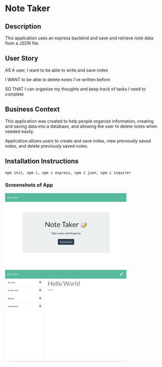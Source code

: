 # Note Taker

## Description

This application uses an express backend and save and retrieve note data from a JSON file.

## User Story

AS A user, I want to be able to write and save notes

I WANT to be able to delete notes I've written before

SO THAT I can organize my thoughts and keep track of tasks I need to complete

## Business Context

This application was created to help people organize information, creating and saving data into a database, and allowing the user to delete notes when needed easily.

Application allows users to create and save notes, view previously saved notes, and delete previously saved notes.

## Installation Instructions

```
npm init, npm i, npm i express, npm i json, npm i inquirer
```

### Screenshots of App

<img src="public/assets/images/home_page.png" alt="home page of app" width="400"></img>
<img src="public/assets/images/note_page.png" alt="notes page of app" width="400"></img>